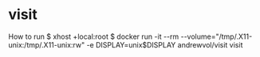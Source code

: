 # visit
How to run
$ xhost +local:root
$ docker run -it --rm  --volume="/tmp/.X11-unix:/tmp/.X11-unix:rw"  -e DISPLAY=unix$DISPLAY andrewvol/visit visit
